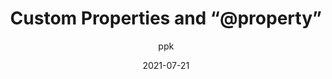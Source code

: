 ---
author: ppk
date: 2021-07-21
tags:
  - css
  - custom-properties
target_url: https://www.quirksmode.org/blog/archives/2021/07/custom_properti.html
title: Custom Properties and “@property”
---